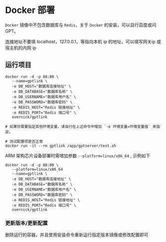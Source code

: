 # Docker 部署

`Docker` 镜像中不包含数据库与 `Redis`，关于 `Docker` 的安装，可以自行百度或问 GPT。

连接地址不要填 localhost，127.0.0.1，等指向本机 ip 的地址，可以填写网关ip 或宿主机的内网 ip 

## 运行项目

```shell
docker run -d -p 80:80 \
   --name=gptlink \
   -e DB_HOST="数据库连接地址" \
   -e DB_DATABASE="数据库名称" \
   -e DB_USERNAME="数据库用户名" \
   -e DB_PASSWORD="数据库密码" \
   -e REDIS_HOST="Redis 链接地址" \
   -e REDIS_PORT="Redis 端口号" \
   overnick/gptlink

# 如果你需要指定其他环境变量，请自行在上述命令中增加 `-e 环境变量=环境变量值` 来指定。

# 测试配置项是否正常
docker run -it --rm gptlink /app/gptserver/test.sh

```
ARM 架构芯片设备部署时需增加参数 `--platform=linux/x86_64` , 示例如下

```shell
docker run -d -p 80:80 \
   --platform=linux/x86_64
   --name=gptlink \
   -e DB_HOST="数据库连接地址" \
   -e DB_DATABASE="数据库名称" \
   -e DB_USERNAME="数据库用户名" \
   -e DB_PASSWORD="数据库密码" \
   -e REDIS_HOST="Redis 链接地址" \
   -e REDIS_PORT="Redis 端口号" \
   overnick/gptlink
```

### 更新版本/更新配置

删除运行的容器，并且使用安装命令重新运行指定版本镜像或修改配置即可
